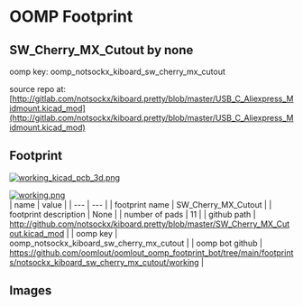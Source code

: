 # OOMP Footprint  
## SW_Cherry_MX_Cutout  by none  
  
oomp key: oomp_notsockx_kiboard_sw_cherry_mx_cutout  
  
source repo at: [http://gitlab.com/notsockx/kiboard.pretty/blob/master/USB_C_Aliexpress_Midmount.kicad_mod](http://gitlab.com/notsockx/kiboard.pretty/blob/master/USB_C_Aliexpress_Midmount.kicad_mod)  
## Footprint  
  
[![working_kicad_pcb_3d.png](working_kicad_pcb_3d_600.png)](working_kicad_pcb_3d.png)  
  
[![working.png](working_600.png)](working.png)  
| name | value | 
| --- | --- | 
| footprint name | SW_Cherry_MX_Cutout | 
| footprint description | None | 
| number of pads | 11 | 
| github path | http://github.com/notsockx/kiboard.pretty/blob/master/SW_Cherry_MX_Cutout.kicad_mod | 
| oomp key | oomp_notsockx_kiboard_sw_cherry_mx_cutout | 
| oomp bot github | https://github.com/oomlout/oomlout_oomp_footprint_bot/tree/main/footprints/notsockx_kiboard_sw_cherry_mx_cutout/working | 
## Images  
